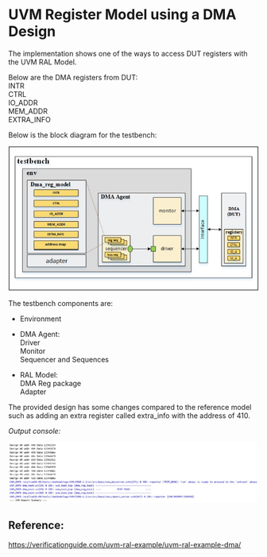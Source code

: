 # UVM Register Model using a DMA Design

The implementation shows one of the ways to access DUT registers with the UVM RAL Model.

Below are the DMA registers from DUT:
\
INTR
\
CTRL
\
IO_ADDR
\
MEM_ADDR
\
EXTRA_INFO





Below is the block diagram for the testbench:


<img src="UVM_RAL_DMA.jpg" width=600>


The testbench components are:

- Environment

- DMA Agent:
\
Driver
\
Monitor
\
Sequencer and Sequences
   
- RAL Model:
\
DMA Reg package
\
Adapter

The provided design has some changes compared to the reference model such as adding an extra register called extra_info with the address of 410.
 
*Output console:*

<p align="center">  
<img src="output_summary.jpg" width=1000>
  
Reference:
--   
https://verificationguide.com/uvm-ral-example/uvm-ral-example-dma/
